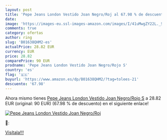 ```yaml
---
layout: post
title: 'Pepe Jeans London Vestido Joan Negro/Roj al 67.98 % de descuento'
date: 
image: 'https://images-eu.ssl-images-amazon.com/images/I/41uMwgZY22L._SL200_.jpg'
comments: true
category: ofertas
author: ring
slug: 'B01638QHM2-es'
actualPrice: 28.82 EUR
currency: EUR
price: 28.82
comparePrice: 90 EUR
prodname: 'Pepe Jeans London Vestido Joan Negro/Rojo S'
country: 'es'
flag: '🇪🇸'
buyurl: 'https://www.amazon.es/dp/B01638QHM2/?tag=tolees-21'
descuento: '67.98'
---
```


Ahora mismo tienes [Pepe Jeans London Vestido Joan Negro/Rojo S](https://www.amazon.es/dp/B01638QHM2/?tag=tolees-21) a 28.82 EUR (original: 90 EUR) (67.98 %  de descuento) en el siguiente enlace!

[![Pepe Jeans London Vestido Joan Negro/Roj](https://images-eu.ssl-images-amazon.com/images/I/41uMwgZY22L._SL200_.jpg)](https://www.amazon.es/dp/B01638QHM2/?tag=tolees-21)

🔎:


[Visítala!!!](https://www.amazon.es/dp/B01638QHM2/?tag=tolees-21)

